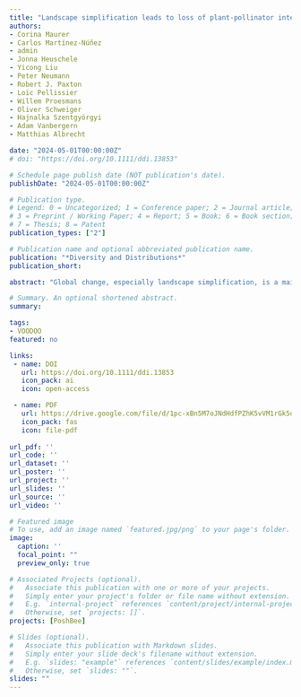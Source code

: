 ```yaml
---
title: "Landscape simplification leads to loss of plant-pollinator interaction diversity and flower visitation frequency despite buffering by abundant generalist pollinators" 
authors:
- Corina Maurer
- Carlos Martínez-Núñez
- admin
- Jonna Heuschele
- Yicong Liu
- Peter Neumann
- Robert J. Paxton
- Loïc Pellissier
- Willem Proesmans
- Oliver Schweiger
- Hajnalka Szentgyörgyi
- Adam Vanbergern
- Matthias Albrecht

date: "2024-05-01T00:00:00Z"
# doi: "https://doi.org/10.1111/ddi.13853"

# Schedule page publish date (NOT publication's date).
publishDate: "2024-05-01T00:00:00Z"

# Publication type.
# Legend: 0 = Uncategorized; 1 = Conference paper; 2 = Journal article;
# 3 = Preprint / Working Paper; 4 = Report; 5 = Book; 6 = Book section;
# 7 = Thesis; 8 = Patent
publication_types: ["2"]

# Publication name and optional abbreviated publication name.
publication: "*Diversity and Distributions*"
publication_short:

abstract: "Global change, especially landscape simplification, is a main driver of species loss that can alter ecological interaction networks, with potentially severe consequences to ecosystem functions. Therefore, understanding how landscape simplification affects the rate of loss of plant–pollinator interaction diversity (i.e., number of unique interactions) compared to species diversity alone, and the role of persisting abundant pollinators, is key to assess the consequences of landscape simplification on network stability and pollination services.We analysed 24 landscape-scale plant–pollinator networks from standardised transect walks along landscape simplification gradients in three countries. We compared the rates of species and interaction diversity loss along the landscape simplification gradient and then stepwise excluded the top 1%–20% most abundant pollinators from the data set to evaluate their effect on interaction diversity, network robustness to secondary loss of species, and flower visitation frequencies in simplified landscapes.Interaction diversity was not more vulnerable than species diversity to landscape simplification, with pollinator and interaction diversity showing similar rates of erosion with landscape simplification. We found that 20% of both species and interactions are lost with an increase of arable crop cover from 30% to 80% in a landscape. The decrease in interaction diversity was partially buffered by persistent abundant generalist pollinators in simplified landscapes, which were nested subsets of pollinator communities in complex landscapes, while plants showed a high turnover in interactions across landscapes. The top 5% most abundant pollinator species also contributed to network robustness against secondary species loss but could not prevent flowers from a loss of visits in simplified landscapes.Although persistent abundant pollinators buffered the decrease in interaction diversity in simplified landscapes and stabilised network robustness, flower visitation frequency was reduced, emphasising potentially severe consequences of further ongoing land-use change for pollination services."

# Summary. An optional shortened abstract.
summary: 

tags:
- VOODOO
featured: no

links:
 - name: DOI
   url: https://doi.org/10.1111/ddi.13853
   icon_pack: ai
   icon: open-access

 - name: PDF
   url: https://drive.google.com/file/d/1pc-xBn5M7oJNdHdfPZhK5vVM1rGk5oj0/view?usp=drive_link
   icon_pack: fas
   icon: file-pdf
   
url_pdf: ''
url_code: ''
url_dataset: ''
url_poster: ''
url_project: ''
url_slides: ''
url_source: ''
url_video: ''

# Featured image
# To use, add an image named `featured.jpg/png` to your page's folder. 
image:
  caption: ''
  focal_point: ""
  preview_only: true

# Associated Projects (optional).
#   Associate this publication with one or more of your projects.
#   Simply enter your project's folder or file name without extension.
#   E.g. `internal-project` references `content/project/internal-project/index.md`.
#   Otherwise, set `projects: []`.
projects: [PoshBee]

# Slides (optional).
#   Associate this publication with Markdown slides.
#   Simply enter your slide deck's filename without extension.
#   E.g. `slides: "example"` references `content/slides/example/index.md`.
#   Otherwise, set `slides: ""`.
slides: ""
---
```


